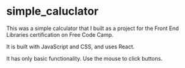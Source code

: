 # simple_caluclator

This was a simple calculator that I built as a project for the Front End Libraries certification on Free Code Camp.

It is built with JavaScript and CSS, and uses React. 

It has only basic functionality. Use the mouse to click buttons.


